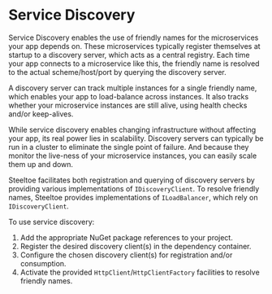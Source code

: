 # Service Discovery

Service Discovery enables the use of friendly names for the microservices your app depends on.
These microservices typically register themselves at startup to a discovery server, which acts as a central registry.
Each time your app connects to a microservice like this, the friendly name is resolved to the actual scheme/host/port by querying the discovery server.

A discovery server can track multiple instances for a single friendly name, which enables your app to load-balance across instances.
It also tracks whether your microservice instances are still alive, using health checks and/or keep-alives.

While service discovery enables changing infrastructure without affecting your app, its real power lies in scalability.
Discovery servers can typically be run in a cluster to eliminate the single point of failure.
And because they monitor the live-ness of your microservice instances, you can easily scale them up and down.

Steeltoe facilitates both registration and querying of discovery servers by providing various implementations of `IDiscoveryClient`.
To resolve friendly names, Steeltoe provides implementations of `ILoadBalancer`, which rely on `IDiscoveryClient`.

To use service discovery:

1. Add the appropriate NuGet package references to your project.
1. Register the desired discovery client(s) in the dependency container.
1. Configure the chosen discovery client(s) for registration and/or consumption.
1. Activate the provided `HttpClient`/`HttpClientFactory` facilities to resolve friendly names.
